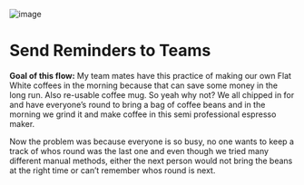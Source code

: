 ![image](https://user-images.githubusercontent.com/98259062/180681115-057cf0eb-0e2a-4185-b8cf-861544b15520.png)


# Send Reminders to Teams

**Goal of this flow:** My team mates have this practice of making our own Flat White coffees in the morning because that can save some money in the long run. Also re-usable coffee mug. So yeah why not?
We all chipped in for and have everyone’s round to bring a bag of coffee beans and in the morning we grind it and make coffee in this semi professional espresso maker.

Now the problem was because everyone is so busy, no one wants to keep a track of whos round was the last one and even though we tried many different manual methods, either the next person would not bring the beans at the right time or can’t remember whos round is next.

